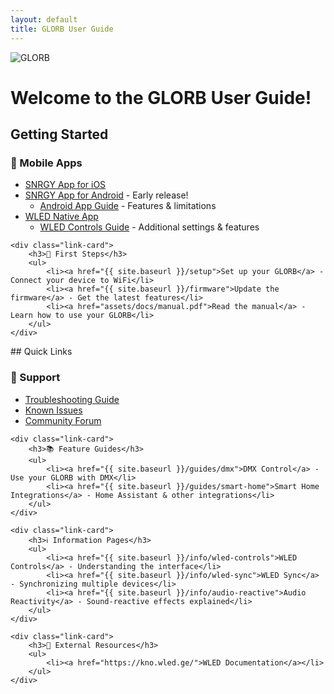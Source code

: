```yaml
---
layout: default
title: GLORB User Guide
---
```


<img src="assets/images/banner.png" alt="GLORB" class="banner">

# Welcome to the GLORB User Guide!

## Getting Started

<div class="quick-links">
    <div class="link-card">
        <h3>📱 Mobile Apps</h3>
        <ul>
            <li><a href="https://apps.apple.com/us/app/snrgy/id6587549578">SNRGY App for iOS</a></li>
            <li><a href="https://play.google.com/store/apps/details?id=com.snrgy.studio&pli=1">SNRGY App for Android</a> - Early release!
                <ul>
                    <li><a href="{{ site.baseurl }}/info/android-app">Android App Guide</a> - Features & limitations</li>
                </ul>
            </li>
            <li><a href="https://play.google.com/store/apps/details?id=ca.cgagnier.wlednativeandroid&hl=en">WLED Native App</a>
                <ul>
                    <li><a href="{{ site.baseurl }}/info/wled-controls">WLED Controls Guide</a> - Additional settings & features</li>
                </ul>
            </li>
        </ul>
    </div>

    <div class="link-card">
        <h3>🚀 First Steps</h3>
        <ul>
            <li><a href="{{ site.baseurl }}/setup">Set up your GLORB</a> - Connect your device to WiFi</li>
            <li><a href="{{ site.baseurl }}/firmware">Update the firmware</a> - Get the latest features</li>
            <li><a href="assets/docs/manual.pdf">Read the manual</a> - Learn how to use your GLORB</li>
        </ul>
    </div>
</div>
## Quick Links

<div class="quick-links">
    <div class="link-card">
        <h3>🔧 Support</h3>
        <ul>
            <li><a href="{{ site.baseurl }}/troubleshooting">Troubleshooting Guide</a></li>
            <li><a href="{{ site.baseurl }}/known-issues">Known Issues</a></li>
            <li><a href="https://discord.com/invite/hnQ5V2GNjh">Community Forum</a></li>
        </ul>
    </div>

    <div class="link-card">
        <h3>📚 Feature Guides</h3>
        <ul>
            <li><a href="{{ site.baseurl }}/guides/dmx">DMX Control</a> - Use your GLORB with DMX</li>
            <li><a href="{{ site.baseurl }}/guides/smart-home">Smart Home Integrations</a> - Home Assistant & other integrations</li>
        </ul>
    </div>
    
    <div class="link-card">
        <h3>ℹ️ Information Pages</h3>
        <ul>
            <li><a href="{{ site.baseurl }}/info/wled-controls">WLED Controls</a> - Understanding the interface</li>
            <li><a href="{{ site.baseurl }}/info/wled-sync">WLED Sync</a> - Synchronizing multiple devices</li>
            <li><a href="{{ site.baseurl }}/info/audio-reactive">Audio Reactivity</a> - Sound-reactive effects explained</li>
        </ul>
    </div>
    
    <div class="link-card">
        <h3>📖 External Resources</h3>
        <ul>
            <li><a href="https://kno.wled.ge/">WLED Documentation</a></li>
        </ul>
    </div>
</div>